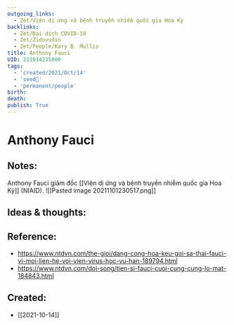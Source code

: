 ```yaml
---
outgoing_links:
  - Zet/Viện dị ứng và bệnh truyền nhiễm quốc gia Hoa Kỳ
backlinks:
  - Zet/Đại dịch COVID-19
  - Zet/Zidovudin
  - Zet/People/Kary B. Mullis
title: Anthony Fauci
UID: 211014235000
tags:
  - 'created/2021/Oct/14'
  - 'seed🥜'
  - 'permanent/people'
birth: 
death: 
publish: True
---
```

# Anthony Fauci

## Notes:
Anthony Fauci giám đốc [[Viện dị ứng và bệnh truyền nhiễm quốc gia Hoa Kỳ]] (NIAID).
![[Pasted image 20211101230517.png]]

## Ideas & thoughts:

## Reference:
- https://www.ntdvn.com/the-gioi/dang-cong-hoa-keu-goi-sa-thai-fauci-vi-moi-lien-he-voi-vien-virus-hoc-vu-han-189794.html
- https://www.ntdvn.com/doi-song/tien-si-fauci-cuoi-cung-cung-lo-mat-184843.html
## Created:
- [[2021-10-14]]
